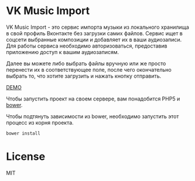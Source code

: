 VK Music Import
===

VK Music Import - это сервис импорта музыки из локального хранилища в свой профиль Вконтакте без загрузки самих файлов.
Сервис ищет в соцсети выбранные композиции и добавляет их в ваши аудиозаписи.
Для работы сервиса необходимо авторизоваться, предоставив приложению доступ к вашим аудиозаписям.

Далее вы можете либо выбрать файлы вручную или же просто перенести их в соответствующее поле, после чего окончательно выбрать то, что хотите загрузить и нажать кнопку отправить.

[DEMO](http://axelpal.ru/vk-music-import)

Чтобы запустить проект на своем сервере, вам понадобится PHP5 и [bower](http://bower.io/#install-bower).

Чтобы подтянуть зависимости из bower, необходимо запустить этот процесс из корня проекта.

`bower install`

License
===

MIT
